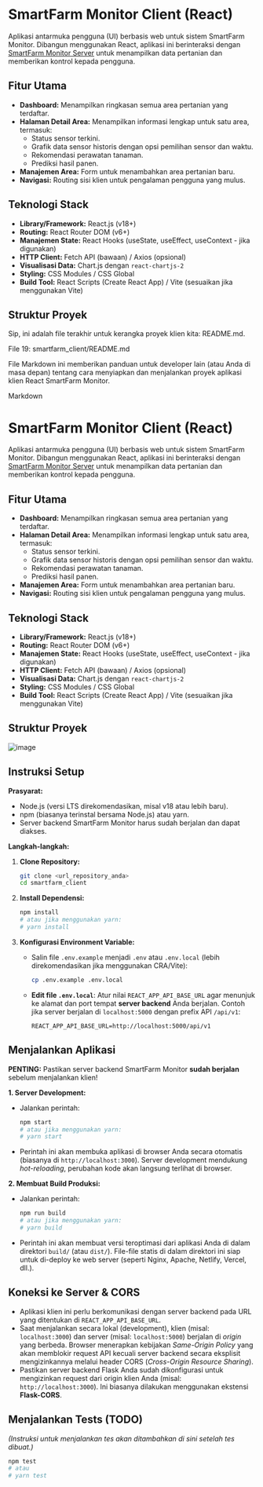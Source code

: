 
# SmartFarm Monitor Client (React)

Aplikasi antarmuka pengguna (UI) berbasis web untuk sistem SmartFarm Monitor. Dibangun menggunakan React, aplikasi ini berinteraksi dengan [SmartFarm Monitor Server](link_ke_repo_server_jika_ada) untuk menampilkan data pertanian dan memberikan kontrol kepada pengguna.

## Fitur Utama

* **Dashboard:** Menampilkan ringkasan semua area pertanian yang terdaftar.
* **Halaman Detail Area:** Menampilkan informasi lengkap untuk satu area, termasuk:
    * Status sensor terkini.
    * Grafik data sensor historis dengan opsi pemilihan sensor dan waktu.
    * Rekomendasi perawatan tanaman.
    * Prediksi hasil panen.
* **Manajemen Area:** Form untuk menambahkan area pertanian baru.
* **Navigasi:** Routing sisi klien untuk pengalaman pengguna yang mulus.

## Teknologi Stack

* **Library/Framework:** React.js (v18+)
* **Routing:** React Router DOM (v6+)
* **Manajemen State:** React Hooks (useState, useEffect, useContext - jika digunakan)
* **HTTP Client:** Fetch API (bawaan) / Axios (opsional)
* **Visualisasi Data:** Chart.js dengan `react-chartjs-2`
* **Styling:** CSS Modules / CSS Global
* **Build Tool:** React Scripts (Create React App) / Vite (sesuaikan jika menggunakan Vite)

## Struktur Proyek

Sip, ini adalah file terakhir untuk kerangka proyek klien kita: README.md.

File 19: smartfarm_client/README.md

File Markdown ini memberikan panduan untuk developer lain (atau Anda di masa depan) tentang cara menyiapkan dan menjalankan proyek aplikasi klien React SmartFarm Monitor.

Markdown

# SmartFarm Monitor Client (React)

Aplikasi antarmuka pengguna (UI) berbasis web untuk sistem SmartFarm Monitor. Dibangun menggunakan React, aplikasi ini berinteraksi dengan [SmartFarm Monitor Server](link_ke_repo_server_jika_ada) untuk menampilkan data pertanian dan memberikan kontrol kepada pengguna.

## Fitur Utama

* **Dashboard:** Menampilkan ringkasan semua area pertanian yang terdaftar.
* **Halaman Detail Area:** Menampilkan informasi lengkap untuk satu area, termasuk:
    * Status sensor terkini.
    * Grafik data sensor historis dengan opsi pemilihan sensor dan waktu.
    * Rekomendasi perawatan tanaman.
    * Prediksi hasil panen.
* **Manajemen Area:** Form untuk menambahkan area pertanian baru.
* **Navigasi:** Routing sisi klien untuk pengalaman pengguna yang mulus.

## Teknologi Stack

* **Library/Framework:** React.js (v18+)
* **Routing:** React Router DOM (v6+)
* **Manajemen State:** React Hooks (useState, useEffect, useContext - jika digunakan)
* **HTTP Client:** Fetch API (bawaan) / Axios (opsional)
* **Visualisasi Data:** Chart.js dengan `react-chartjs-2`
* **Styling:** CSS Modules / CSS Global
* **Build Tool:** React Scripts (Create React App) / Vite (sesuaikan jika menggunakan Vite)

## Struktur Proyek

![image](https://github.com/user-attachments/assets/ad9bac9e-a367-4fa3-a984-bef24bf44319)


## Instruksi Setup

**Prasyarat:**

* Node.js (versi LTS direkomendasikan, misal v18 atau lebih baru).
* npm (biasanya terinstal bersama Node.js) atau yarn.
* Server backend SmartFarm Monitor harus sudah berjalan dan dapat diakses.

**Langkah-langkah:**

1.  **Clone Repository:**
    ```bash
    git clone <url_repository_anda>
    cd smartfarm_client
    ```

2.  **Install Dependensi:**
    ```bash
    npm install
    # atau jika menggunakan yarn:
    # yarn install
    ```

3.  **Konfigurasi Environment Variable:**
    * Salin file `.env.example` menjadi `.env` atau `.env.local` (lebih direkomendasikan jika menggunakan CRA/Vite):
        ```bash
        cp .env.example .env.local
        ```
    * **Edit file `.env.local`**: Atur nilai `REACT_APP_API_BASE_URL` agar menunjuk ke alamat dan port tempat **server backend** Anda berjalan. Contoh jika server berjalan di `localhost:5000` dengan prefix API `/api/v1`:
        ```dotenv
        REACT_APP_API_BASE_URL=http://localhost:5000/api/v1
        ```

## Menjalankan Aplikasi

**PENTING:** Pastikan server backend SmartFarm Monitor **sudah berjalan** sebelum menjalankan klien!

**1. Server Development:**

* Jalankan perintah:
    ```bash
    npm start
    # atau jika menggunakan yarn:
    # yarn start
    ```
* Perintah ini akan membuka aplikasi di browser Anda secara otomatis (biasanya di `http://localhost:3000`). Server development mendukung *hot-reloading*, perubahan kode akan langsung terlihat di browser.

**2. Membuat Build Produksi:**

* Jalankan perintah:
    ```bash
    npm run build
    # atau jika menggunakan yarn:
    # yarn build
    ```
* Perintah ini akan membuat versi teroptimasi dari aplikasi Anda di dalam direktori `build/` (atau `dist/`). File-file statis di dalam direktori ini siap untuk di-deploy ke web server (seperti Nginx, Apache, Netlify, Vercel, dll.).

## Koneksi ke Server & CORS

* Aplikasi klien ini perlu berkomunikasi dengan server backend pada URL yang ditentukan di `REACT_APP_API_BASE_URL`.
* Saat menjalankan secara lokal (development), klien (misal: `localhost:3000`) dan server (misal: `localhost:5000`) berjalan di *origin* yang berbeda. Browser menerapkan kebijakan *Same-Origin Policy* yang akan memblokir request API kecuali server backend secara eksplisit mengizinkannya melalui header CORS (*Cross-Origin Resource Sharing*).
* Pastikan server backend Flask Anda sudah dikonfigurasi untuk mengizinkan request dari origin klien Anda (misal: `http://localhost:3000`). Ini biasanya dilakukan menggunakan ekstensi **Flask-CORS**.

## Menjalankan Tests (TODO)

*(Instruksi untuk menjalankan tes akan ditambahkan di sini setelah tes dibuat.)*
```bash
npm test
# atau
# yarn test

